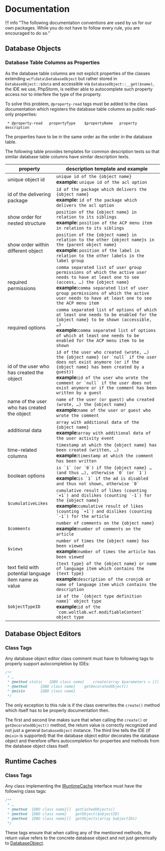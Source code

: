 # Documentation

!!! info "The following documentation conventions are used by us for our own packages. While you do not have to follow every rule, you are encouraged to do so."


## Database Objects

### Database Table Columns as Properties

As the database table columns are not explicit properties of the classes extending `wcf\data\DatabaseObject` but rather stored in `DatabaseObject::$data` and accessible via `DatabaseObject::__get($name)`, the IDE we use, PhpStorm, is neither able to autocomplete such property access nor to interfere the type of the property.
 
To solve this problem, `@property-read` tags must be added to the class documentation which registers the database table columns as public read-only properties:

```
 * @property-read	propertyType	$propertyName	property description
```

The properties have to be in the same order as the order in the database table.

The following table provides templates for common description texts so that similar database table columns have similar description texts.

| property | description template and example |
|----------|----------------------------------|
| unique object id | `unique id of the {object name}`<br>**example:** `unique id of the acl option`|
| id of the delivering package | `id of the package which delivers the {object name}`<br>**example:** `id of the package which delivers the acl option`|
| show order for nested structure | `position of the {object name} in relation to its siblings`<br>**example:** `position of the ACP menu item in relation to its siblings`|
| show order within different object | `position of the {object name} in relation to the other {object name}s in the {parent object name}`<br>**example:** `position of the label in relation to the other labels in the label group`|
| required permissions | `comma separated list of user group permissions of which the active user needs to have at least one to see (access, …) the {object name}`<br>**example:**`comma separated list of user group permissions of which the active user needs to have at least one to see the ACP menu item`|
| required options | `comma separated list of options of which at least one needs to be enabled for the {object name} to be shown (accessible, …)`<br>**example:**`comma separated list of options of which at least one needs to be enabled for the ACP menu item to be shown`|
| id of the user who has created the object | ``id of the user who created (wrote, …) the {object name} (or `null` if the user does not exist anymore (or if the {object name} has been created by a guest))``<br>**example:**``id of the user who wrote the comment or `null` if the user does not exist anymore or if the comment has been written by a guest``|
| name of the user who has created the object | ``name of the user (or guest) who created (wrote, …) the {object name}``<br>**example:**``name of the user or guest who wrote the comment``|
| additional data | `array with additional data of the {object name}`<br>**example:**`array with additional data of the user activity event`|
| time-related columns | `timestamp at which the {object name} has been created (written, …)`<br>**example:**`timestamp at which the comment has been written`|
| boolean options | ``is `1` (or `0`) if the {object name} … (and thus …), otherwise `0` (or `1`)``<br>**example:**``is `1` if the ad is disabled and thus not shown, otherwise `0` ``|
| `$cumulativeLikes` | ``cumulative result of likes (counting `+1`) and dislikes (counting `-1`) for the {object name}``<br>**example:**``cumulative result of likes (counting `+1`) and dislikes (counting `-1`) for the article``|
| `$comments` | `number of comments on the {object name}`<br>**example:**`number of comments on the article`|
| `$views` | `number of times the {object name} has been viewed`<br>**example:**`number of times the article has been viewed`|
| text field with potential language item name as value | `{text type} of the {object name} or name of language item which contains the {text type}`<br>**example:**`description of the cronjob or name of language item which contains the description`|
| `$objectTypeID` | ``id of the `{object type definition name}` object type``<br>**example:**``id of the `com.woltlab.wcf.modifiableContent` object type``|


## Database Object Editors

### Class Tags

Any database object editor class comment must have to following tags to properly support autocompletion by IDEs:

```php
/**
 * …
 * @method static	{DBO class name}	create(array $parameters = [])
 * @method		{DBO class name}	getDecoratedObject()
 * @mixin		{DBO class name}
 */
```

The only exception to this rule is if the class overwrites the `create()` method which itself has to be properly documentation then.

The first and second line makes sure that when calling the `create()` or `getDecoratedObject()` method, the return value is correctly recognized and not just a general `DatabaseObject` instance.
The third line tells the IDE (if `@mixin` is supported) that the database object editor decorates the database object and therefore offers autocompletion for properties and methods from the database object class itself.


## Runtime Caches

### Class Tags

Any class implementing the [IRuntimeCache](https://github.com/WoltLab/WCF/blob/master/wcfsetup/install/files/lib/system/cache/runtime/IRuntimeCache.class.php) interface must have the following class tags:

```php
/**
 * …
 * @method	{DBO class name}[]	getCachedObjects()
 * @method	{DBO class name}	getObject($objectID)
 * @method	{DBO class name}[]	getObjects(array $objectIDs)
 */
```

These tags ensure that when calling any of the mentioned methods, the return value refers to the concrete database object and not just generically to [DatabaseObject](https://github.com/WoltLab/WCF/blob/master/wcfsetup/install/files/lib/data/DatabaseObject.class.php).
